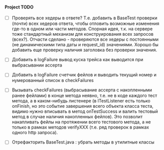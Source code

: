 #### Project TODO

- [ ] Проверять все хедеры в ответе?
 Т.е. добавить в BaseTest проверки (почти) всех хедеров ответа,
 чтобы отловить возможные изменения где-то в одном или части методов.
 Спорная идея, т.к. на сервере тоже стандартный механизм для конструирования
 всех запросов (всех?).
 Отчасти сделано - проверяются все хедеры с постоянными
 (не динамическими типа даты и request_id) значениями.
 Хорошо бы добавить еще проверку наличия заголовка без проверки значения.

- [ ] Добавить в logFailure вывод куска трейса как выводится при выбрасывании
 ассерта
 
- [ ] Добавить в logFailure счетчик фейлов и выводить текущий номер и
 нумерованный список в checkFailures

- [ ] Вызывать checkFailures (выбрасывание ассерта с накопленными
 ранее фейлами) в конце метода неявно, т.е. не в коде каждого тест метода,
 а в каком-нибудь листенере (в ITestListener есть только onFinish, но это
 событие завершения всего объекта класса теста, видимо нужно вписывать
 в метод onTestSuccess и валить тестовый метод в случае наличия
 накопленных фейлов).
 Это позволит накапливать фейлы на протяжении всего тестового метода,
 а не только в рамках методов verifyXXX (т.е. ряд проверок в рамках
 одного http запроса). 
 
- [ ] Отрефакторить BaseTest.java : убрать методы в утилитные классы
       